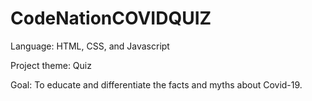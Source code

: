 # CodeNationCOVIDQUIZ
Language: HTML, CSS, and Javascript

Project theme: Quiz

Goal: To educate and differentiate the facts and myths about Covid-19.

